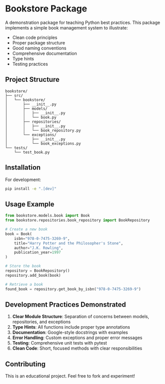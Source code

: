 # Bookstore Package

A demonstration package for teaching Python best practices. This package implements a simple book management system to illustrate:

- Clean code principles
- Proper package structure
- Good naming conventions
- Comprehensive documentation
- Type hints
- Testing practices

## Project Structure

```
bookstore/
├── src/
│   └── bookstore/
│       ├── __init__.py
│       ├── models/
│       │   ├── __init__.py
│       │   └── book.py
│       ├── repositories/
│       │   ├── __init__.py
│       │   └── book_repository.py
│       └── exceptions/
│           ├── __init__.py
│           └── book_exceptions.py
└── tests/
    └── test_book.py
```

## Installation

For development:
```bash
pip install -e ".[dev]"
```

## Usage Example

```python
from bookstore.models.book import Book
from bookstore.repositories.book_repository import BookRepository

# Create a new book
book = Book(
    isbn="978-0-7475-3269-9",
    title="Harry Potter and the Philosopher's Stone",
    author="J.K. Rowling",
    publication_year=1997
)

# Store the book
repository = BookRepository()
repository.add_book(book)

# Retrieve a book
found_book = repository.get_book_by_isbn("978-0-7475-3269-9")
```

## Development Practices Demonstrated

1. **Clear Module Structure**: Separation of concerns between models, repositories, and exceptions
2. **Type Hints**: All functions include proper type annotations
3. **Documentation**: Google-style docstrings with examples
4. **Error Handling**: Custom exceptions and proper error messages
5. **Testing**: Comprehensive unit tests with pytest
6. **Clean Code**: Short, focused methods with clear responsibilities

## Contributing

This is an educational project. Feel free to fork and experiment! 